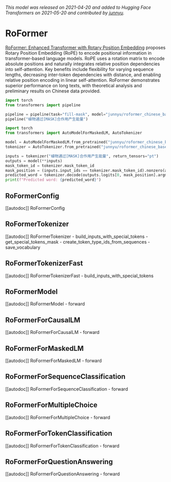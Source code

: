 <!--Copyright 2021 The HuggingFace Team. All rights reserved.

Licensed under the Apache License, Version 2.0 (the "License"); you may not use this file except in compliance with
the License. You may obtain a copy of the License at

http://www.apache.org/licenses/LICENSE-2.0

Unless required by applicable law or agreed to in writing, software distributed under the License is distributed on
an "AS IS" BASIS, WITHOUT WARRANTIES OR CONDITIONS OF ANY KIND, either express or implied. See the License for the
specific language governing permissions and limitations under the License.

⚠️ Note that this file is in Markdown but contain specific syntax for our doc-builder (similar to MDX) that may not be
rendered properly in your Markdown viewer.

-->
*This model was released on 2021-04-20 and added to Hugging Face Transformers on 2021-05-20 and contributed by [junnyu](https://huggingface.co/junnyu).*

# RoFormer

[RoFormer: Enhanced Transformer with Rotary Position Embedding](https://huggingface.co/papers/2104.09864v1) proposes Rotary Position Embedding (RoPE) to encode positional information in transformer-based language models. RoPE uses a rotation matrix to encode absolute positions and naturally integrates relative position dependencies into self-attention. Key benefits include flexibility for varying sequence lengths, decreasing inter-token dependencies with distance, and enabling relative position encoding in linear self-attention. RoFormer demonstrates superior performance on long texts, with theoretical analysis and preliminary results on Chinese data provided.

<hfoptions id="usage">
<hfoption id="Pipeline">

```py
import torch
from transformers import pipeline

pipeline = pipeline(task="fill-mask", model="junnyu/roformer_chinese_base", dtype="auto")
pipeline("植物通过[MASK]合作用产生能量")
```

</hfoption>
<hfoption id="AutoModel">

```py
import torch
from transformers import AutoModelForMaskedLM, AutoTokenizer

model = AutoModelForMaskedLM.from_pretrained("junnyu/roformer_chinese_base", dtype="auto")
tokenizer = AutoTokenizer.from_pretrained("junnyu/roformer_chinese_base")

inputs = tokenizer("植物通过[MASK]合作用产生能量", return_tensors="pt")
outputs = model(**inputs)
mask_token_id = tokenizer.mask_token_id
mask_position = (inputs.input_ids == tokenizer.mask_token_id).nonzero(as_tuple=True)[1]
predicted_word = tokenizer.decode(outputs.logits[0, mask_position].argmax(dim=-1))
print(f"Predicted word: {predicted_word}")
```

</hfoption>
</hfoptions>

## RoFormerConfig

[[autodoc]] RoFormerConfig

## RoFormerTokenizer

[[autodoc]] RoFormerTokenizer
    - build_inputs_with_special_tokens
    - get_special_tokens_mask
    - create_token_type_ids_from_sequences
    - save_vocabulary

## RoFormerTokenizerFast

[[autodoc]] RoFormerTokenizerFast
    - build_inputs_with_special_tokens

## RoFormerModel

[[autodoc]] RoFormerModel
    - forward

## RoFormerForCausalLM

[[autodoc]] RoFormerForCausalLM
    - forward

## RoFormerForMaskedLM

[[autodoc]] RoFormerForMaskedLM
    - forward

## RoFormerForSequenceClassification

[[autodoc]] RoFormerForSequenceClassification
    - forward

## RoFormerForMultipleChoice

[[autodoc]] RoFormerForMultipleChoice
    - forward

## RoFormerForTokenClassification

[[autodoc]] RoFormerForTokenClassification
    - forward

## RoFormerForQuestionAnswering

[[autodoc]] RoFormerForQuestionAnswering
    - forward

